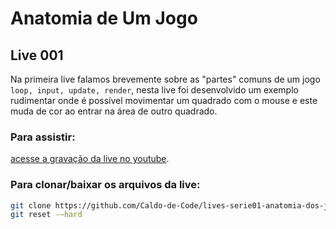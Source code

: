# Anatomia de Um Jogo

## Live 001

Na primeira live falamos brevemente sobre as "partes" comuns de um jogo `loop, input, update, render`, nesta live foi desenvolvido um exemplo rudimentar onde é possível movimentar um quadrado com o mouse e este muda de cor ao entrar na área de outro quadrado. 

### Para assistir:
[acesse a gravação da live no youtube](https://www.youtube.com/channel/UCycUkBCfXr4RZc76LTbQn5w).

### Para clonar/baixar os arquivos da live:

```bash
git clone https://github.com/Caldo-de-Code/lives-serie01-anatomia-dos-jogos
git reset -–hard 
```
